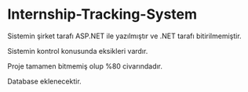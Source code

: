 # Internship-Tracking-System


Sistemin şirket tarafı ASP.NET ile yazılmıştır ve .NET tarafı bitirilmemiştir.

Sistemin kontrol konusunda eksikleri vardır.

Proje tamamen bitmemiş olup %80 civarındadır.

Database eklenecektir.
